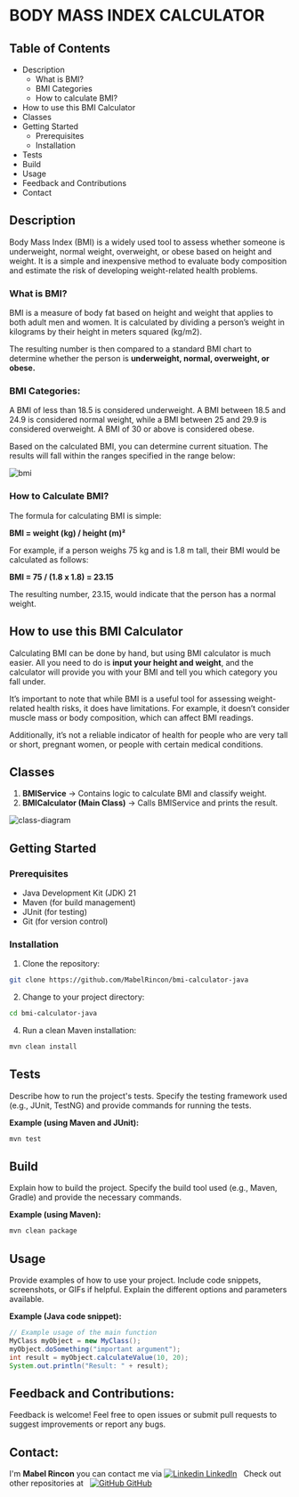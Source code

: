 # BODY MASS INDEX CALCULATOR

## Table of Contents

- Description
  - What is BMI?
  - BMI Categories
  - How to calculate BMI?
- How to use this BMI Calculator
- Classes
- Getting Started
  - Prerequisites
  - Installation
- Tests
- Build
- Usage
- Feedback and Contributions
- Contact

## Description

Body Mass Index (BMI) is a widely used tool to assess whether someone is underweight, normal weight, overweight, or obese based on height and weight. It is a simple and inexpensive method to evaluate body composition and estimate the risk of developing weight-related health problems.

### What is BMI?

BMI is a measure of body fat based on height and weight that applies to both adult men and women. It is calculated by dividing a person’s weight in kilograms by their height in meters squared (kg/m2).

The resulting number is then compared to a standard BMI chart to determine whether the person is **underweight, normal, overweight, or obese.**

### BMI Categories:

A BMI of less than 18.5 is considered underweight. A BMI between 18.5 and 24.9 is considered normal weight, while a BMI between 25 and 29.9 is considered overweight. A BMI of 30 or above is considered obese.


Based on the calculated BMI, you can determine current situation. The results will fall within the ranges specified in the range below:

![bmi](src/main/java/dev/mabel/template_java/resources/static/images/BMI.png)

### How to Calculate BMI?

The formula for calculating BMI is simple:

**BMI = weight (kg) / height (m)²**

For example, if a person weighs 75 kg and is 1.8 m tall, their BMI would be calculated as follows:

**BMI = 75 / (1.8 x 1.8) = 23.15**

The resulting number, 23.15, would indicate that the person has a normal weight.

## How to use this BMI Calculator

Calculating BMI can be done by hand, but using BMI calculator is much easier. All you need to do is **input your height and weight**, and the calculator will provide you with your BMI and tell you which category you fall under.

It’s important to note that while BMI is a useful tool for assessing weight-related health risks, it does have limitations. For example, it doesn’t consider muscle mass or body composition, which can affect BMI readings.

Additionally, it’s not a reliable indicator of health for people who are very tall or short, pregnant women, or people with certain medical conditions.

## Classes

1. **BMIService** → Contains logic to calculate BMI and classify weight.
2. **BMICalculator (Main Class)** → Calls BMIService and prints the result.

![class-diagram](src/main/java/dev/mabel/template_java/resources/static/images/bmi_class_diagram.png)

## Getting Started

### Prerequisites

- Java Development Kit (JDK) 21
- Maven (for build management)
- JUnit (for testing)
- Git (for version control)

### Installation

1. Clone the repository:

```Bash
git clone https://github.com/MabelRincon/bmi-calculator-java
```

2. Change to your project directory:

```bash
cd bmi-calculator-java
```

4. Run a clean Maven installation:

```Bash
mvn clean install
```

## Tests

Describe how to run the project's tests.  Specify the testing framework used (e.g., JUnit, TestNG) and provide commands for running the tests.

**Example (using Maven and JUnit):**

```Bash
mvn test
```

## Build

Explain how to build the project.  Specify the build tool used (e.g., Maven, Gradle) and provide the necessary commands.

**Example (using Maven):**

```Bash
mvn clean package
```

## Usage

Provide examples of how to use your project.  Include code snippets, screenshots, or GIFs if helpful.  Explain the different options and parameters available.

**Example (Java code snippet):**

```Java
// Example usage of the main function
MyClass myObject = new MyClass();
myObject.doSomething("important argument");
int result = myObject.calculateValue(10, 20);
System.out.println("Result: " + result);
```

## Feedback and Contributions:

Feedback is welcome! Feel free to open issues or submit pull requests to suggest improvements or report any bugs.

## Contact:

I'm **Mabel Rincon** you can contact me via  [![Linkedin](https://i.sstatic.net/gVE0j.png) LinkedIn](https://www.linkedin.com/in/mabel-rincon/)
&nbsp;
Check out other repositories at
&nbsp;
[![GitHub](https://i.sstatic.net/tskMh.png) GitHub](https://github.com/MabelRincon)